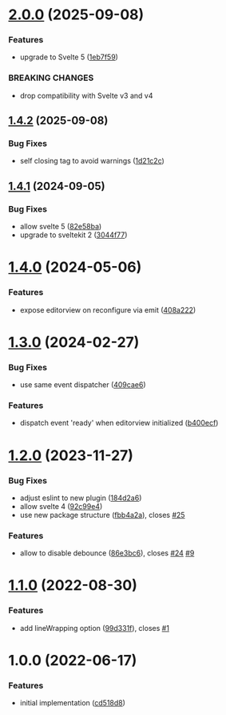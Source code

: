 # [2.0.0](https://github.com/touchifyapp/svelte-codemirror-editor/compare/v1.4.2...v2.0.0) (2025-09-08)


### Features

* upgrade to Svelte 5 ([1eb7f59](https://github.com/touchifyapp/svelte-codemirror-editor/commit/1eb7f595e148e823986489876b31ac7743b39bb0))


### BREAKING CHANGES

* drop compatibility with Svelte v3 and v4

## [1.4.2](https://github.com/touchifyapp/svelte-codemirror-editor/compare/v1.4.1...v1.4.2) (2025-09-08)


### Bug Fixes

* self closing tag to avoid warnings ([1d21c2c](https://github.com/touchifyapp/svelte-codemirror-editor/commit/1d21c2c2ff2243dc705f86d21cd3608bad12fa6c))

## [1.4.1](https://github.com/touchifyapp/svelte-codemirror-editor/compare/v1.4.0...v1.4.1) (2024-09-05)


### Bug Fixes

* allow svelte 5 ([82e58ba](https://github.com/touchifyapp/svelte-codemirror-editor/commit/82e58baaffb3f372858bae51fbb455bfd2f3ba6e))
* upgrade to sveltekit 2 ([3044f77](https://github.com/touchifyapp/svelte-codemirror-editor/commit/3044f77ad180da7c6fcad85db811c748df9f92b3))

# [1.4.0](https://github.com/touchifyapp/svelte-codemirror-editor/compare/v1.3.0...v1.4.0) (2024-05-06)


### Features

* expose editorview on reconfigure via emit ([408a222](https://github.com/touchifyapp/svelte-codemirror-editor/commit/408a222fe13baecf095265c0756ca6d8bdcd7b87))

# [1.3.0](https://github.com/touchifyapp/svelte-codemirror-editor/compare/v1.2.0...v1.3.0) (2024-02-27)


### Bug Fixes

* use same event dispatcher ([409cae6](https://github.com/touchifyapp/svelte-codemirror-editor/commit/409cae6ceaae267ad92001708cba155be45b8c98))


### Features

* dispatch event 'ready' when editorview initialized ([b400ecf](https://github.com/touchifyapp/svelte-codemirror-editor/commit/b400ecf7867e7b59769ad26eb9eeb2ddd0184ce3))

# [1.2.0](https://github.com/touchifyapp/svelte-codemirror-editor/compare/v1.1.0...v1.2.0) (2023-11-27)


### Bug Fixes

* adjust eslint to new plugin ([184d2a6](https://github.com/touchifyapp/svelte-codemirror-editor/commit/184d2a64867affbb94c014ba7abeef064a84c761))
* allow svelte 4 ([92c99e4](https://github.com/touchifyapp/svelte-codemirror-editor/commit/92c99e4c06d249744474165696410df4ba07f886))
* use new package structure ([fbb4a2a](https://github.com/touchifyapp/svelte-codemirror-editor/commit/fbb4a2a20146fb51bf8bdbc5246e12a680e2810d)), closes [#25](https://github.com/touchifyapp/svelte-codemirror-editor/issues/25)


### Features

* allow to disable debounce ([86e3bc6](https://github.com/touchifyapp/svelte-codemirror-editor/commit/86e3bc616d5d10ad50f26acda7079d0605a8ba8d)), closes [#24](https://github.com/touchifyapp/svelte-codemirror-editor/issues/24) [#9](https://github.com/touchifyapp/svelte-codemirror-editor/issues/9)

# [1.1.0](https://github.com/touchifyapp/svelte-codemirror-editor/compare/v1.0.0...v1.1.0) (2022-08-30)


### Features

* add lineWrapping option ([99d331f](https://github.com/touchifyapp/svelte-codemirror-editor/commit/99d331f3ef58f8d9ce09b024c116dd16d33b2b8f)), closes [#1](https://github.com/touchifyapp/svelte-codemirror-editor/issues/1)

# 1.0.0 (2022-06-17)


### Features

* initial implementation ([cd518d8](https://github.com/touchifyapp/svelte-codemirror-editor/commit/cd518d885cd9ba8f260e237dedd329cb92957616))
